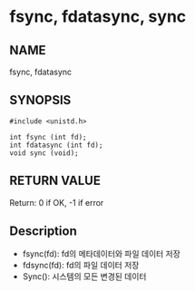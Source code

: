 # fsync, fdatasync, sync
## NAME
fsync, fdatasync
## SYNOPSIS
```
#include <unistd.h>

int fsync (int fd);
int fdatasync (int fd);
void sync (void);
```
## RETURN VALUE
Return: 0 if OK, -1 if error

## Description
* fsync(fd): fd의 메타데이터와 파일 데이터 저장
* fdsync(fd): fd의 파일 데이터 저장
* Sync(): 시스템의 모든 변경된 데이터 
